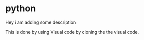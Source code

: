 # python

Hey i am adding some description 

This is done by using Visual code by cloning the the visual code.